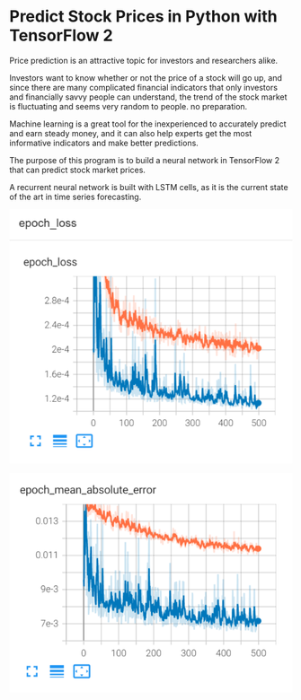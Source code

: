 # Predict Stock Prices in Python with TensorFlow 2

Price prediction is an attractive topic for investors and researchers alike.

Investors want to know whether or not the price of a stock will go up, and since there are many complicated financial indicators that only investors and financially savvy people can understand, the trend of the stock market is fluctuating and seems very random to people. no preparation.


Machine learning is a great tool for the inexperienced to accurately predict and earn steady money, and it can also help experts get the most informative indicators and make better predictions.

The purpose of this program is to build a neural network in TensorFlow 2 that can predict stock market prices.

A recurrent neural network is built with LSTM cells, as it is the current state of the art in time series forecasting.

![image1](epoch_loss.png)

![image2](epoch_mean_absolute_error.png)
